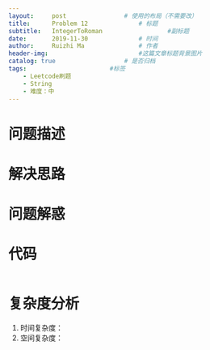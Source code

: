 ```yaml
---
layout:     post   				# 使用的布局（不需要改）
title:      Problem 12				# 标题 
subtitle:   IntegerToRoman					#副标题
date:       2019-11-30				# 时间
author:     Ruizhi Ma 				# 作者
header-img:              			#这篇文章标题背景图片
catalog: true 					# 是否归档
tags:						#标签
    - Leetcode刷题
    - String
    - 难度：中
---
```

# 问题描述


# 解决思路


# 问题解惑


# 代码
```java

```

# 复杂度分析
1. 时间复杂度：
2. 空间复杂度：